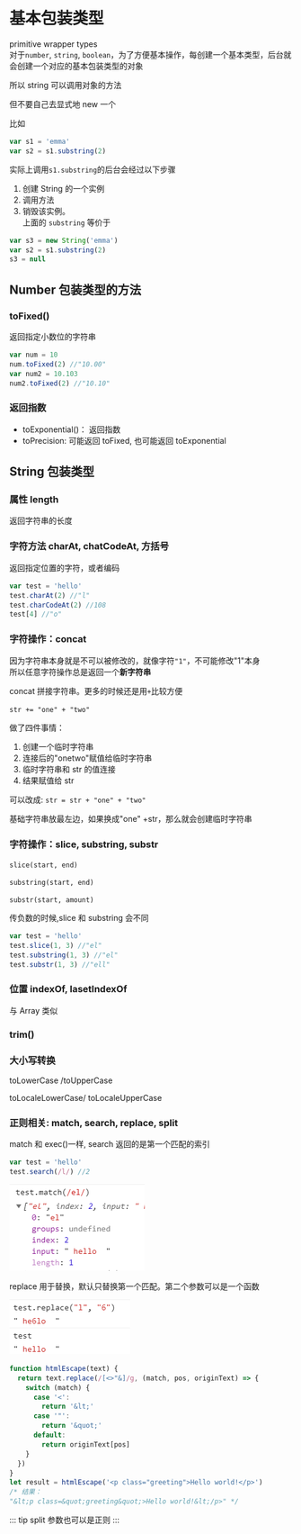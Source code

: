 # 基本包装类型

primitive wrapper types  
对于`number`, `string`, `boolean`，为了方便基本操作，每创建一个基本类型，后台就会创建一个对应的基本包装类型的对象

所以 string 可以调用对象的方法

但不要自己去显式地 new 一个

比如

```js
var s1 = 'emma'
var s2 = s1.substring(2)
```

实际上调用`s1.substring`的后台会经过以下步骤

1. 创建 String 的一个实例
2. 调用方法
3. 销毁该实例。  
   上面的 `substring` 等价于

```js
var s3 = new String('emma')
var s2 = s1.substring(2)
s3 = null
```

## Number 包装类型的方法

### toFixed()

返回指定小数位的字符串

```js
var num = 10
num.toFixed(2) //"10.00"
var num2 = 10.103
num2.toFixed(2) //"10.10"
```

### 返回指数

- toExponential()： 返回指数
- toPrecision: 可能返回 toFixed, 也可能返回 toExponential

## String 包装类型

### 属性 length

返回字符串的长度

### 字符方法 charAt, chatCodeAt, 方括号

返回指定位置的字符，或者编码

```js
var test = 'hello'
test.charAt(2) //"l"
test.charCodeAt(2) //108
test[4] //"o"
```

### 字符操作：concat

因为字符串本身就是不可以被修改的，就像字符`"1"`，不可能修改"1"本身  
所以任意字符操作总是返回一个**新字符串**

concat 拼接字符串。更多的时候还是用`+`比较方便

`str += "one" + "two"`

做了四件事情：

1. 创建一个临时字符串
2. 连接后的"onetwo"赋值给临时字符串
3. 临时字符串和 str 的值连接
4. 结果赋值给 str

可以改成: `str = str + "one" + "two"`

基础字符串放最左边，如果换成"one" +str，那么就会创建临时字符串

### 字符操作：slice, substring, substr

`slice(start, end)`

`substring(start, end)`

`substr(start, amount)`

传负数的时候,slice 和 substring 会不同

```js
var test = 'hello'
test.slice(1, 3) //"el"
test.substring(1, 3) //"el"
test.substr(1, 3) //"ell"
```

### 位置 indexOf, lasetIndexOf

与 Array 类似

### trim()

### 大小写转换

toLowerCase /toUpperCase

toLocaleLowerCase/ toLocaleUpperCase

### 正则相关: match, search, replace, split

match 和 exec()一样, search 返回的是第一个匹配的索引

```js
var test = 'hello'
test.search(/l/) //2
```

![](../images/b57dd2c0331cfb00e45609a42986fd04.png)

replace 用于替换，默认只替换第一个匹配。第二个参数可以是一个函数

![](../images/df6747904e7b81d4447709c71b6ca95b.png)

```js
function htmlEscape(text) {
  return text.replace(/[<>"&]/g, (match, pos, originText) => {
    switch (match) {
      case '<':
        return '&lt;'
      case '"':
        return '&quot;'
      default:
        return originText[pos]
    }
  })
}
let result = htmlEscape('<p class="greeting">Hello world!</p>')
/* 结果：
"&lt;p class=&quot;greeting&quot;>Hello world!&lt;/p>" */
```

::: tip
split 参数也可以是正则
:::
